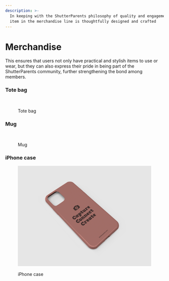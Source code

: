 ```yaml
---
description: >-
  In keeping with the ShutterParents philosophy of quality and engagement, each
  item in the merchandise line is thoughtfully designed and crafted
---
```


# Merchandise

This ensures that users not only have practical and stylish items to use or wear, but they can also express their pride in being part of the ShutterParents community, further strengthening the bond among members.

### Tote bag

<figure><img src="../.gitbook/assets/tote-bag.jpg" alt=""><figcaption><p>Tote bag</p></figcaption></figure>

### Mug

<figure><img src="../.gitbook/assets/mug.jpg" alt=""><figcaption><p>Mug</p></figcaption></figure>

### iPhone case

<figure><img src="../.gitbook/assets/iPhone-case.jpg" alt=""><figcaption><p>iPhone case</p></figcaption></figure>
